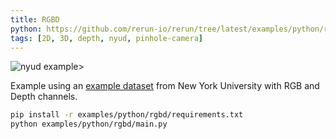 ```yaml
---
title: RGBD
python: https://github.com/rerun-io/rerun/tree/latest/examples/python/rgbd/main.py
tags: [2D, 3D, depth, nyud, pinhole-camera]
---
```


![nyud example>](https://static.rerun.io/dc312393543c6ade698a402c5fe4dc8c588cf029_nyud1.png)

Example using an [example dataset](https://cs.nyu.edu/~silberman/datasets/nyu_depth_v2.html) from New York University with RGB and Depth channels.

```bash
pip install -r examples/python/rgbd/requirements.txt
python examples/python/rgbd/main.py
```
